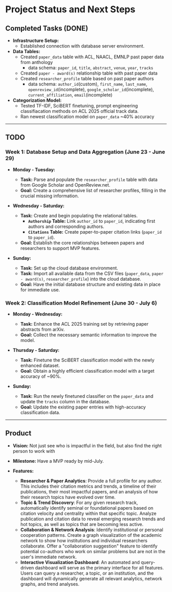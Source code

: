 # Project Status and Next Steps

## Completed Tasks (DONE)

* **Infrastructure Setup:**
    * Established connection with database server environment.
* **Data Tables:**
    * Created `paper_data` table with ACL, NAACL, EMNLP past paper data from anthology
        - data schema: `paper_id`, `title`, `abstract`, `venue`, `year`, `tracks`
    * Created `paper - award(s)` relationship table with past paper data
    * Created `researcher_profile` table based on past paper authors
        - data schema: `author_id`(custom), `first_name`, `last_name`, `openreview_id`(incomplete), `google_scholar_id`(incomplete), `current_affiliation`, `email`(incomplete)
* **Categorization Model:**
    * Tested TF-IDF, SciBERT finetuning, prompt engineering classifiacation methods on ACL 2025 official track data.
    * Ran newest classification model on `paper_data` ~40% accuracy

---

## TODO

### **Week 1: Database Setup and Data Aggregation (June 23 - June 29)**

* **Monday - Tuesday:**
    * **Task:** Parse and populate the `researcher_profile` table with data from Google Scholar and OpenReview.net.
    * **Goal:** Create a comprehensive list of researcher profiles, filling in the crucial missing information.

* **Wednesday - Saturday:**
    * **Task:** Create and begin populating the relational tables.
        * **`Authorship` Table:** Link `author_id` to `paper_id`, indicating first authors and corresponding authors.
        * **`Citations` Table:** Create paper-to-paper citation links (`paper_id` to `paper_id`).
    * **Goal:** Establish the core relationships between papers and researchers to support MVP features.

* **Sunday:**
    * **Task:** Set up the cloud database environment.
    * **Task:** Import all available data from the CSV files (`paper_data`, `paper - award(s)`, `researcher_profile`) into the cloud database.
    * **Goal:** Have the initial database structure and existing data in place for immediate use.

### **Week 2: Classification Model Refinement (June 30 - July 6)**

* **Monday - Wednesday:**
    * **Task:** Enhance the ACL 2025 training set by retrieving paper abstracts from arXiv.
    * **Goal:** Collect the necessary semantic information to improve the model.

* **Thursday - Saturday:**
    * **Task:** Finetune the SciBERT classification model with the newly enhanced dataset.
    * **Goal:** Obtain a highly efficient classification model with a target accuracy of ~90%.

* **Sunday:**
    * **Task:** Run the newly finetuned classifier on the `paper_data` and update the `tracks` column in the database.
    * **Goal:** Update the existing paper entries with high-accuracy classification data.

---

## Product

* **Vision:** Not just see who is impactful in the field, but also find the right person to work with

* **Milestone:** Have a MVP ready by mid-July.

* **Features:**
    * **Researcher & Paper Analytics**: Provide a full profile for any author. This includes their citation metrics and trends, a timeline of their publications, their most impactful papers, and an analysis of how their research topics have evolved over time.
    * **Topic & Trend Discovery**: For any given research track, automatically identify seminal or foundational papers based on citation velocity and centrality within that specific topic. Analyze publication and citation data to reveal emerging research trends and hot topics, as well as topics that are becoming less active.
    * **Collaboration & Network Analysis**: Identify institutional or personal cooperation patterns. Create a graph visualization of the academic network to show how institutions and individual researchers collaborate. Offer a "collaboration suggestion" feature to identify potential co-authors who work on similar problems but are not in the user's immediate network.
    * **Interactive Visualization Dashboard**: An automated and query-driven dashboard will serve as the primary interface for all features. Users can query a researcher, a topic, or an institution, and the dashboard will dynamically generate all relevant analytics, network graphs, and trend analyses.